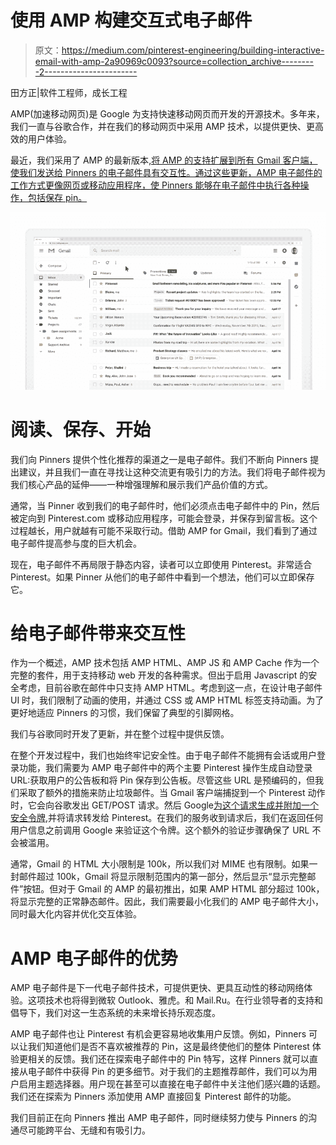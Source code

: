 # 使用 AMP 构建交互式电子邮件

> 原文：<https://medium.com/pinterest-engineering/building-interactive-email-with-amp-2a90969c0093?source=collection_archive---------2----------------------->

田方正|软件工程师，成长工程

AMP(加速移动网页)是 Google 为支持快速移动网页而开发的开源技术。多年来，我们一直与谷歌合作，并在我们的移动网页中采用 AMP 技术，以提供更快、更高效的用户体验。

最近，我们采用了 AMP 的最新版本[,将 AMP 的支持扩展到所有 Gmail 客户端，使我们发送给 Pinners 的电子邮件具有交互性。通过这些更新，AMP 电子邮件的工作方式更像网页或移动应用程序，使 Pinners 能够在电子邮件中执行各种操作，包括保存 pin。](https://amp.dev/documentation/guides-and-tutorials/learn/amp-email-format)

![](img/ca7ae95e47411e5313ac88f4c49c386a.png)

# 阅读、保存、开始

我们向 Pinners 提供个性化推荐的渠道之一是电子邮件。我们不断向 Pinners 提出建议，并且我们一直在寻找让这种交流更有吸引力的方法。我们将电子邮件视为我们核心产品的延伸——一种增强理解和展示我们产品价值的方式。

通常，当 Pinner 收到我们的电子邮件时，他们必须点击电子邮件中的 Pin，然后被定向到 Pinterest.com 或移动应用程序，可能会登录，并保存到留言板。这个过程越长，用户就越有可能不采取行动。借助 AMP for Gmail，我们看到了通过电子邮件提高参与度的巨大机会。

现在，电子邮件不再局限于静态内容，读者可以立即使用 Pinterest。非常适合 Pinterest。如果 Pinner 从他们的电子邮件中看到一个想法，他们可以立即保存它。

# 给电子邮件带来交互性

作为一个概述，AMP 技术包括 AMP HTML、AMP JS 和 AMP Cache 作为一个完整的套件，用于支持移动 web 开发的各种需求。但出于启用 Javascript 的安全考虑，目前谷歌在邮件中只支持 AMP HTML。考虑到这一点，在设计电子邮件 UI 时，我们限制了动画的使用，并通过 CSS 或 AMP HTML 标签支持动画。为了更好地适应 Pinners 的习惯，我们保留了典型的引脚网格。

我们与谷歌同时开发了更新，并在整个过程中提供反馈。

在整个开发过程中，我们也始终牢记安全性。由于电子邮件不能拥有会话或用户登录功能，我们需要为 AMP 电子邮件中的两个主要 Pinterest 操作生成自动登录 URL:获取用户的公告板和将 Pin 保存到公告板。尽管这些 URL 是预编码的，但我们采取了额外的措施来防止垃圾邮件。当 Gmail 客户端捕捉到一个 Pinterest 动作时，它会向谷歌发出 GET/POST 请求。然后 Google[为这个请求生成并附加一个安全令牌](https://developers.google.com/gmail/ampemail/authenticating-requests),并将请求转发给 Pinterest。在我们的服务收到请求后，我们在返回任何用户信息之前调用 Google 来验证这个令牌。这个额外的验证步骤确保了 URL 不会被滥用。

通常，Gmail 的 HTML 大小限制是 100k，所以我们对 MIME 也有限制。如果一封邮件超过 100k，Gmail 将显示限制范围内的第一部分，然后显示“显示完整邮件”按钮。但对于 Gmail 的 AMP 的最初推出，如果 AMP HTML 部分超过 100k，将显示完整的正常静态邮件。因此，我们需要最小化我们的 AMP 电子邮件大小，同时最大化内容并优化交互体验。

# AMP 电子邮件的优势

AMP 电子邮件是下一代电子邮件技术，可提供更快、更具互动性的移动网络体验。这项技术也将得到微软 Outlook、雅虎。和 Mail.Ru。在行业领导者的支持和倡导下，我们对这一生态系统的未来增长持乐观态度。

AMP 电子邮件也让 Pinterest 有机会更容易地收集用户反馈。例如，Pinners 可以让我们知道他们是否不喜欢被推荐的 Pin，这是最终使他们的整体 Pinterest 体验更相关的反馈。我们还在探索电子邮件中的 Pin 特写，这样 Pinners 就可以直接从电子邮件中获得 Pin 的更多细节。对于我们的主题推荐邮件，我们可以为用户启用主题选择器。用户现在甚至可以直接在电子邮件中关注他们感兴趣的话题。我们还在探索为 Pinners 添加使用 AMP 直接回复 Pinterest 邮件的功能。

我们目前正在向 Pinners 推出 AMP 电子邮件，同时继续努力使与 Pinners 的沟通尽可能跨平台、无缝和有吸引力。